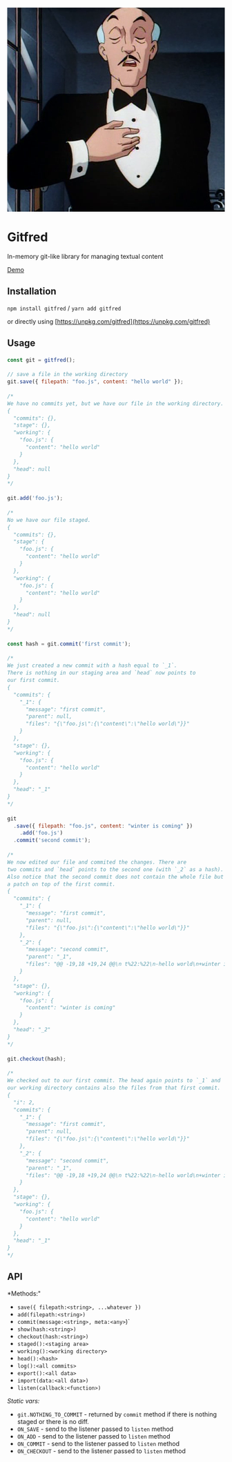 ![Gitfred](./alfred.png)

# Gitfred

In-memory git-like library for managing textual content

[Demo](https://demoit.app/e/ZLXBJMGKxiP)

## Installation

`npm install gitfred` / `yarn add gitfred`

or directly using [https://unpkg.com/gitfred](https://unpkg.com/gitfred)

## Usage

```js
const git = gitfred();

// save a file in the working directory
git.save({ filepath: "foo.js", content: "hello world" });

/*
We have no commits yet, but we have our file in the working directory.
{
  "commits": {},
  "stage": {},
  "working": {
    "foo.js": {
      "content": "hello world"
    }
  },
  "head": null
}
*/

git.add('foo.js');

/*
No we have our file staged.
{
  "commits": {},
  "stage": {
    "foo.js": {
      "content": "hello world"
    }
  },
  "working": {
    "foo.js": {
      "content": "hello world"
    }
  },
  "head": null
}
*/

const hash = git.commit('first commit');

/*
We just created a new commit with a hash equal to `_1`.
There is nothing in our staging area and `head` now points to
our first commit.
{
  "commits": {
    "_1": {
      "message": "first commit",
      "parent": null,
      "files": "{\"foo.js\":{\"content\":\"hello world\"}}"
    }
  },
  "stage": {},
  "working": {
    "foo.js": {
      "content": "hello world"
    }
  },
  "head": "_1"
}
*/

git
  .save({ filepath: "foo.js", content: "winter is coming" })
	.add('foo.js')
  .commit('second commit');

/*
We now edited our file and commited the changes. There are
two commits and `head` points to the second one (with `_2` as a hash).
Also notice that the second commit does not contain the whole file but
a patch on top of the first commit.
{
  "commits": {
    "_1": {
      "message": "first commit",
      "parent": null,
      "files": "{\"foo.js\":{\"content\":\"hello world\"}}"
    },
    "_2": {
      "message": "second commit",
      "parent": "_1",
      "files": "@@ -19,18 +19,24 @@\n t%22:%22\n-hello world\n+winter is coming\n %22%7D%7D\n"
    }
  },
  "stage": {},
  "working": {
    "foo.js": {
      "content": "winter is coming"
    }
  },
  "head": "_2"
}
*/

git.checkout(hash);

/*
We checked out to our first commit. The head again points to `_1` and
our working directory contains also the files from that first commit.
{
  "i": 2,
  "commits": {
    "_1": {
      "message": "first commit",
      "parent": null,
      "files": "{\"foo.js\":{\"content\":\"hello world\"}}"
    },
    "_2": {
      "message": "second commit",
      "parent": "_1",
      "files": "@@ -19,18 +19,24 @@\n t%22:%22\n-hello world\n+winter is coming\n %22%7D%7D\n"
    }
  },
  "stage": {},
  "working": {
    "foo.js": {
      "content": "hello world"
    }
  },
  "head": "_1"
}
*/
```

## API

*Methods:"

* `save({ filepath:<string>, ...whatever })`
* `add(filepath:<string>)`
* `commit(message:<string>, meta:<any>`)`
* `show(hash:<string>)`
* `checkout(hash:<string>)`
* `staged():<staging area>`
* `working():<working directory>`
* `head():<hash>`
* `log():<all commits>`
* `export():<all data>`
* `import(data:<all data>)`
* `listen(callback:<function>)`

*Static vars:*

* `git.NOTHING_TO_COMMIT` - returned by `commit` method if there is nothing staged or there is no diff.
* `ON_SAVE` - send to the listener passed to `listen` method
* `ON_ADD` - send to the listener passed to `listen` method
* `ON_COMMIT` - send to the listener passed to `listen` method
* `ON_CHECKOUT` - send to the listener passed to `listen` method
